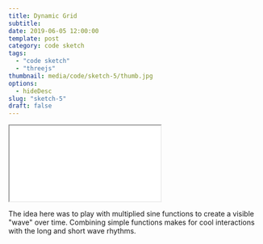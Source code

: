 ```yaml
---
title: Dynamic Grid
subtitle:
date: 2019-06-05 12:00:00
template: post
category: code sketch
tags:
  - "code sketch"
  - "threejs"
thumbnail: media/code/sketch-5/thumb.jpg
options:
  - hideDesc
slug: "sketch-5"
draft: false
---
```


<div class="threejs-viz-container">
  <iframe id="sketch-5"
      class="resp-iframe"
      title="sketch-5"
      src="/visualizations/viz-dynamic-grid"
      scrolling="no">
  </iframe>
</div>

The idea here was to play with multiplied sine functions to create a visible "wave" over time. Combining simple functions makes for cool interactions with the long and short wave rhythms.
